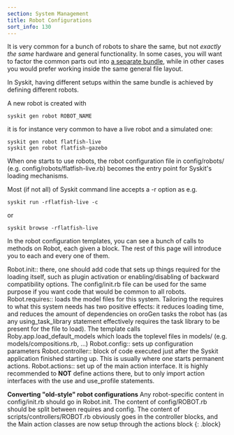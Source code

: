 ```yaml
---
section: System Management
title: Robot Configurations
sort_info: 130
---
```


It is very common for a bunch of robots to share the same, but not _exactly the
same_ hardware and general functionality. In some cases, you will want to factor
the common parts out into [a separate bundle](file_layout.html), while in other
cases you would prefer working inside the same general file layout.

In Syskit, having different setups within the same bundle is achieved by
defining different robots.

A new robot is created with

~~~
syskit gen robot ROBOT_NAME
~~~

it is for instance very common to have a live robot and a simulated one:

~~~
syskit gen robot flatfish-live
syskit gen robot flatfish-gazebo
~~~

When one starts to use robots, the robot configuration file in config/robots/
(e.g. config/robots/flatfish-live.rb) becomes the entry point for Syskit's
loading mechanisms.

Most (if not all) of Syskit command line accepts a -r option as e.g.

~~~
syskit run -rflatfish-live -c
~~~

or

~~~
syskit browse -rflatfish-live
~~~

In the robot configuration templates, you can see a bunch of calls to methods on
Robot, each given a block. The rest of this page will introduce you to each and
every one of them.

Robot.init:: there, one should add code that sets up things required for the
  loading itself, such as plugin activation or enabling/disabling of backward
  compatibility options. The config/init.rb file can be used for the same
  purpose if you want code that would be common to all robots.
Robot.requires:: loads the model files for this system. Tailoring the requires
  to what this system needs has two positive effects: it reduces loading time, and
  reduces the amount of dependencies on oroGen tasks the robot has (as
  any using_task_library statement effectively requires the task library to be
  present for the file to load). The template calls Roby.app.load_default_models
  which loads the toplevel files in models/ (e.g. models/compositions.rb, ...)
Robot.config:: sets up configuration parameters
Robot.controller:: block of code executed just after the Syskit application
  finished starting up. This is usually where one starts permanent actions.
Robot.actions:: set up of the main action interface. It is highly recommended to
  __NOT__ define actions there, but to only import action interfaces with the use
  and use_profile statements.

__Converting "old-style" robot configurations__ Any robot-specific content in
config/init.rb should go in Robot.init. The content of config/ROBOT.rb should be
split between requires and config. The content of scripts/controllers/ROBOT.rb
obviously goes in the controller blocks, and the Main action classes are now
setup through the actions block
{: .block}


